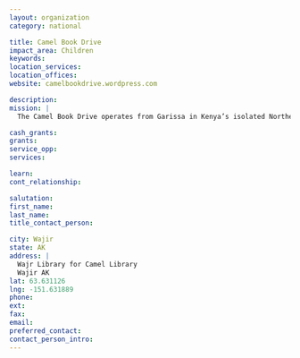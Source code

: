 ```yaml
---
layout: organization
category: national

title: Camel Book Drive
impact_area: Children
keywords: 
location_services: 
location_offices: 
website: camelbookdrive.wordpress.com

description: 
mission: |
  The Camel Book Drive operates from Garissa in Kenya’s isolated Northeastern Provinc near the unstable border with Somalia. Initially launched with three camels on Oct. 14, 1996, the library now uses 12 camels traveling to four settlements per day, four days per week. The camel library is now operating also in Wajir, Kenya, even further to the northeast. The camels bring books to a semi-nomadic people who live with drought, famine and chronic poverty. The books are spread out on grass mats beneath an acacia tree, and the library patrons, often barefoot, sometimes joined by goats or donkeys, gather with great excitement to choose their books until the next visit. The books are written in English or Swahili, the two official primary of Kenya.

cash_grants: 
grants: 
service_opp: 
services: 

learn: 
cont_relationship: 

salutation: 
first_name: 
last_name: 
title_contact_person: 

city: Wajir
state: AK
address: |
  Wajr Library for Camel Library  
  Wajir AK 
lat: 63.631126
lng: -151.631889
phone: 
ext: 
fax: 
email: 
preferred_contact: 
contact_person_intro: 
---
```

